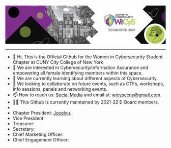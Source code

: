 

![Banner](https://github.com/WiCySCCNY/WiCySCCNY/blob/main/Banner.png)

___________________________________________________________________________



- 👋 Hi, This is the Official Github for the Women in Cybersecurity Student Chapter at CUNY City College of New York
- 👀 We are interested in Cybersecurity/Information Assurance and empowering all female identifying members within this space.
- 🌱 We are currently learning about different aspects of Cybersecurity.
- 💞️ We looking to collaborate on future events, such as CTFs, workshops, info sessions, panels and networking events. 
- 📫 How to reach us: [Social Media](https://linktr.ee/wicysccny) and email at: wicysccny@gmail.com.
- 👩‍💻 This Github is currently maintained by 2021-22 E-Board members.
- 
- Chapter President: [Jocelyn](https://github.com/JocelynMilRodriguez).
- Vice President: 
- Treasurer: 
- Secretary:
- Chief Marketing Officer:
- Chief Engagement Officer:

<!---
WiCySCCNY/WiCySCCNY is a ✨ special ✨ repository because its `README.md` (this file) appears on your GitHub profile.
You can click the Preview link to take a look at your changes.
--->
